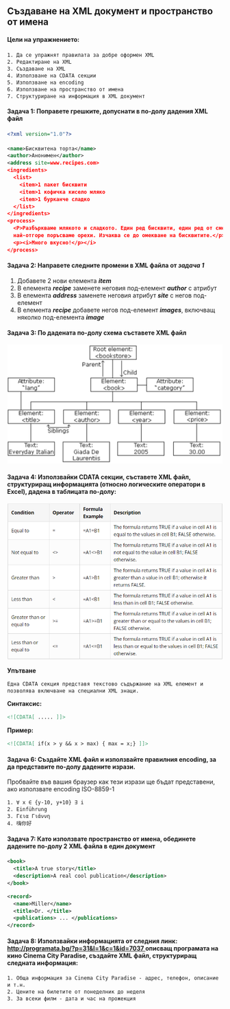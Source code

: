 ## Създаване на XML документ и пространство от имена

#### Цели на упражнението:

```
1. Да се упражнят правилата за добре оформен XML    
2. Редактиране на XML                               
3. Създаване на XML                                 
4. Използване на CDATA секции                      
5. Използване на encoding                           
6. Използване на пространство от имена             
7. Структуриране на информация в XML документ       

```

#### Задача 1: Поправете грешките, допуснати в по-долу дадения XML файл

```xml
<?xml version="1.0"?>

<name>Бисквитена торта</name>
<author>Анонимен</author>
<address site=www.recipes.com>
<ingredients>
  <list>
    <item>1 пакет бисквити
    <item>1 кофичка кисело мляко
    <item>1 бурканче сладко
  </list>
</ingredients>
<process>
  <P>Разбъркваме млякото и сладкото. Един ред бисквити, един ред от сместа и пак така, 
  най-отгоре поръсваме орехи. Изчаква се до омекване на бисквитите.</p>
  <p><i>Много вкусно!</p></i>
</process>
```

#### Задача 2: Направете следните промени в XML файла от <i>задача 1</i>


1. Добавете 2 нови елемента <b><i>item</i></b>
2. В елемента <b><i>recipe</i></b> заменете неговия под-елемент <b><i>author</i></b> с атрибут
3. В елемента <b><i>address</i></b> заменете неговия атрибут <b><i>site</i></b> с негов под-елемент
4. В елемента <b><i>recipe</i></b> добавете негов под-елемент <b><i>images</i></b>, включващ няколко под-елемента <b><i>image</i></b>

#### Задача 3: По дадената по-долу схема съставете XML файл

![Xml schema](images/xmlSchema.png)

#### Задача 4: Използвайки CDATA секции, съставете XML файл, структуриращ информацията (относно логическите оператори в Excel), дадена в таблицата по-долу:

![cdata sections](images/cdatasections.png)

**Упътване**

```
Една CDATA секция представя текстово съдържание на XML елемент и позволява включване на специални XML знаци.
```

**Синтаксис:**

```xml
<![CDATA[ ..... ]]>
```

**Пример:**

```xml 
<![CDATA[ if(x > y && x > max) { max = x;} ]]> 
```

#### Задача 6:  Създайте XML файл и използвайте правилния encoding, за да представите по-долу дадените изрази.

Пробвайте във вашия браузер как тези изрази ще бъдат представени, ако използвате encoding ISO-8859-1


```
1. ∀ x ∈ {y-10, y+10} ∃ i
2. Einführung
3. Γεια Γιάννη
4. 嗨你好
```

#### Задача 7:  Като използвате пространство от имена, обединете дадените по-долу 2 XML файла в един документ

```xml
<book> 
  <title>A true story</title> 
  <description>A real cool publication</description> 
</book>
```

```xml
<record> 
  <name>Miller</name> 
  <title>Dr. </title> 
  <publications> ... </publications> 
</record> 
```

#### Задача 8:  Използвайки информацията от следния линк: <a href="http://programata.bg/?p=31&l=1&c=1&id=7037" target="_blank">http://programata.bg/?p=31&l=1&c=1&id=7037 </a>описващ програмата на кино Cinema City Paradise, създайте XML файл, структуриращ следната информация:


```
1. Обща информация за Cinema City Paradise - адрес, телефон, описание и т.н.
2. Цените на билетите от понеделник до неделя
3. За всеки филм - дата и час на прожекция
```

